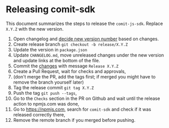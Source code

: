 # Releasing comit-sdk

This document summarizes the steps to release the `comit-js-sdk`.
Replace `X.Y.Z` with the new version.

1. Open changelog and [decide new version number](https://semver.org/) based on changes.
1. Create release branch `git checkout -b release/X.Y.Z`
1. Update the version in `package.json`
1. Update `CHANGELOG.md`, move unreleased changes under the new version and update links at the bottom of the file.
1. Commit the [changes](https://github.com/comit-network/comit-js-sdk/pull/103/files) with message `Release X.Y.Z`
1. Create a Pull Request, wait for checks and approvals,
1. (don't merge the PR, add the tags first; if merged you might have to remove the branch yourself later)
1. Tag the release commit `git tag X.Y.Z`
1. Push the tag `git push --tags`,
1. Go to the `Checks` section in the PR on Github and wait until the release action to npmjs.com was done,
1. Go to https://npmjs.com, search for `comit-sdk` and check if it was released correctly there,
1. Remove the remote branch if you merged before pushing.
